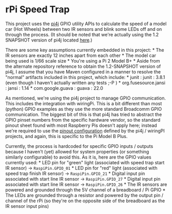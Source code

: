 # rPi Speed Trap

This project uses the [pi4j](http://pi4j.com/ "pi4j") GPIO utility APIs to calculate the speed of a model car (Hot Wheels) between two
IR sensors and blink some LEDs off and on through the process.  (It should be noted that we're actually using the 1.2 SNAPSHOT
version of pi4j located [here](https://oss.sonatype.org/index.html#nexus-search;gav~com.pi4j~pi4j-*~1.2-SNAPSHOT~~).)

There are some key assumptions currently embedded in this project:
	* The IR sensors are exactly 12 inches apart from each other
	* The model car being used is 1/66 scale size
	* You're using a Pi 2 Model B+
	* Aside from the alternate repository reference to obtain the 1.2-SNAPSHOT version of pi4j, I assume that you have Maven configured in a manner to resolve the "normal" artifacts included in this project, which include:
		* junit : junit : 3.8.1  (even though I haven't actually written any tests ;-P )
		* org.fusesource.jansi : jansi : 1.14
		* com.google.guava : guava : 22.0 
	
As mentioned, we're using the pi4j project to manage GPIO communication.  This includes the integration with wiringPi.
This is a bit different than most (python) GPIO examples as they use the more standard Broadcomm GPIO communication.
The biggest bit of this is that pi4j has tried to abstract the GPIO pinset numbers from the specific hardware vendor, so
the standard pinout sheet found with most Raspberry Pis doesn't apply here; instead we're required to use the [pinout
configuration](http://pi4j.com/pins/model-b-plus.html) defined by the pi4j / wiringPI projects, and again, this is specific
to the Pi Model B Plus.

Currently, the process is hardcoded for specific GPIO inputs / outputs because I haven't (yet) allowed for system properties
(or something similarly configurable) to avoid this.  As it is, here are the GPIO values currently used:
	* LED pin for "green" light (associated with speed trap start IR sensor) -> `RaspiPin.GPIO_01`
	* LED pin for "red" light  (associated with speed trap finish IR sensor) -> `RaspiPin.GPIO_21`
	* Digital input pin associated with start line IR sensor -> `RaspiPin.GPIO_27`
	* Digital input pin associated with start line IR sensor -> `RaspiPin.GPIO_26`
	* The IR sensors are powered and grounded through the 5V channel of a breadboard / Pi GPIO
	* The LEDs are grounded through a resistor and powered by the output pin / channel of the rPi (so they're on the opposite side of the breadboard as the IR sensor input pins)